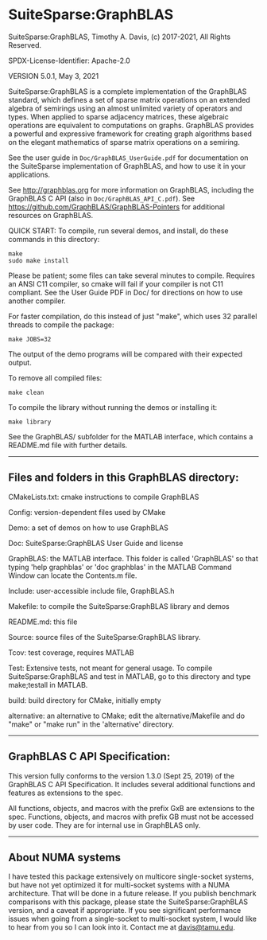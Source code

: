 # SuiteSparse:GraphBLAS

SuiteSparse:GraphBLAS, Timothy A. Davis, (c) 2017-2021, All Rights Reserved.

SPDX-License-Identifier: Apache-2.0

VERSION 5.0.1, May 3, 2021

SuiteSparse:GraphBLAS is a complete implementation of the GraphBLAS standard,
which defines a set of sparse matrix operations on an extended algebra of
semirings using an almost unlimited variety of operators and types.  When
applied to sparse adjacency matrices, these algebraic operations are equivalent
to computations on graphs.  GraphBLAS provides a powerful and expressive
framework for creating graph algorithms based on the elegant mathematics of
sparse matrix operations on a semiring.

See the user guide in `Doc/GraphBLAS_UserGuide.pdf` for documentation on the
SuiteSparse implementation of GraphBLAS, and how to use it in your
applications.

See http://graphblas.org for more information on GraphBLAS, including the
GraphBLAS C API (also in `Doc/GraphBLAS_API_C.pdf`).  See
https://github.com/GraphBLAS/GraphBLAS-Pointers
for additional resources on GraphBLAS.


QUICK START: To compile, run several demos, and install, do these commands in
this directory:

    make
    sudo make install

Please be patient; some files can take several minutes to compile.  Requires an
ANSI C11 compiler, so cmake will fail if your compiler is not C11 compliant.
See the User Guide PDF in Doc/ for directions on how to use another compiler.

For faster compilation, do this instead of just "make", which uses 32
parallel threads to compile the package:

    make JOBS=32

The output of the demo programs will be compared with their expected output.

To remove all compiled files:

    make clean

To compile the library without running the demos or installing it:

    make library

See the GraphBLAS/ subfolder for the MATLAB interface, which contains a
README.md file with further details.

--------------------------------------------------------------------------------
## Files and folders in this GraphBLAS directory:

CMakeLists.txt:  cmake instructions to compile GraphBLAS

Config:         version-dependent files used by CMake

Demo:           a set of demos on how to use GraphBLAS

Doc:            SuiteSparse:GraphBLAS User Guide and license

GraphBLAS:      the MATLAB interface.  This folder is called 'GraphBLAS' so
                that typing 'help graphblas' or 'doc graphblas' in the MATLAB
                Command Window can locate the Contents.m file.

Include:        user-accessible include file, GraphBLAS.h

Makefile:       to compile the SuiteSparse:GraphBLAS library and demos

README.md:      this file

Source:         source files of the SuiteSparse:GraphBLAS library.

Tcov:           test coverage, requires MATLAB

Test:           Extensive tests, not meant for general usage.  To compile
                SuiteSparse:GraphBLAS and test in MATLAB, go to this directory
                and type make;testall in MATLAB.

build:          build directory for CMake, initially empty

alternative:    an alternative to CMake; edit the alternative/Makefile and do
                "make" or "make run" in the 'alternative' directory.

--------------------------------------------------------------------------------

## GraphBLAS C API Specification:

This version fully conforms to the version 1.3.0 (Sept 25, 2019)
of the GraphBLAS C API Specification.  It includes several additional functions
and features as extensions to the spec.

All functions, objects, and macros with the prefix GxB are extensions to
the spec.  Functions, objects, and macros with prefix GB must not be accessed
by user code.  They are for internal use in GraphBLAS only.

--------------------------------------------------------------------------------

## About NUMA systems

I have tested this package extensively on multicore single-socket systems, but
have not yet optimized it for multi-socket systems with a NUMA architecture.
That will be done in a future release.  If you publish benchmark comparisons
with this package, please state the SuiteSparse:GraphBLAS version, and a caveat
if appropriate.  If you see significant performance issues when going from a
single-socket to multi-socket system, I would like to hear from you so I can
look into it.  Contact me at davis@tamu.edu.

